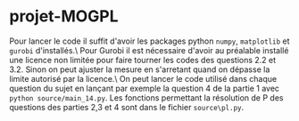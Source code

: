# projet-MOGPL
Pour lancer le code il suffit d'avoir les packages python `numpy`, `matplotlib` et `gurobi` d'installés.\\
Pour Gurobi il est nécessaire d'avoir au préalable installé une licence non limitée pour faire tourner les codes des questions 2.2 et 3.2. Sinon on peut ajuster la mesure en s'arretant quand on dépasse la limite autorisé par la licence.\\
On peut lancer le code utilisé dans chaque question du sujet en lançant par exemple la question 4 de la partie 1 avec `python source/main_14.py`.
Les fonctions permettant la résolution de P des questions des parties 2,3 et 4 sont dans le fichier `source\pl.py`.